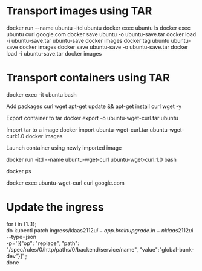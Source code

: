 # Transport images using TAR
 docker run --name ubuntu -itd ubuntu
 docker exec ubuntu ls
 docker exec ubuntu curl google.com
 docker save ubuntu -o ubuntu-save.tar
 docker load -i ubuntu-save.tar ubuntu-save
 docker images
 docker tag ubuntu ubuntu-save
 docker images
 docker save ubuntu-save -o ubuntu-save.tar
 docker load -i ubuntu-save.tar
 docker images

# Transport containers using TAR 
 docker exec -it ubuntu bash

 Add packages curl wget
  apt-get update && apt-get install curl wget -y

 Export container to tar
 docker export -o ubuntu-wget-curl.tar ubuntu

 Import tar to a image
 docker import ubuntu-wget-curl.tar ubuntu-wget-curl:1.0
 docker images

 Launch container using newly  imported image
 
 docker run -itd --name ubuntu-wget-curl ubuntu-wget-curl:1.0 bash
 
 docker ps
 
 docker exec ubuntu-wget-curl curl google.com

 # Update the ingress

 for i in {1..1}; \
do kubectl patch ingress/klaas2112u$i-app.brainupgrade.in -n klaas2112u$i --type=json \
  -p='[{"op": "replace", "path": "/spec/rules/0/http/paths/0/backend/service/name", "value":"global-bank-dev"}]' ; \
  done